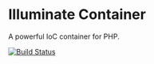 # Illuminate Container 

A powerful IoC container for PHP.

[![Build Status](https://secure.travis-ci.org/illuminate/container.png)](http://travis-ci.org/illuminate/container)
